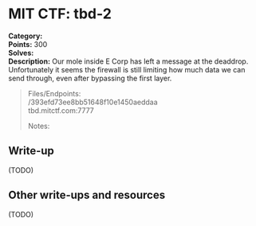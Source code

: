 # MIT CTF: tbd-2  

**Category:**   
**Points:** 300  
**Solves:**   
**Description:** Our mole inside E Corp has left a message at the deaddrop. Unfortunately it seems the firewall is still limiting how much data we can send through, even after bypassing the first layer.  

> Files/Endpoints:  
> /393efd73ee8bb51648f10e1450aeddaa	  
> tbd.mitctf.com:7777	  
>   
> Notes:  
> 	  


## Write-up

(TODO)

## Other write-ups and resources

(TODO)
